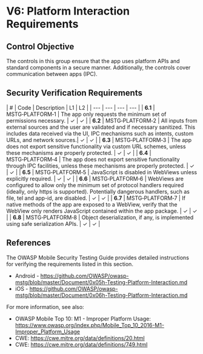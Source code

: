 # V6: Platform Interaction Requirements

## Control Objective

The controls in this group ensure that the app uses platform APIs and standard components in a secure manner. Additionally, the controls cover communication between apps (IPC).

## Security Verification Requirements

| # | Code | Description | L1 | L2 |
| --- | --- | --- | --- |
| **6.1** | MSTG‑PLATFORM‑1 | The app only requests the minimum set of permissions necessary. | ✓ | ✓ |
| **6.2** | MSTG‑PLATFORM‑2 | All inputs from external sources and the user are validated and if necessary sanitized. This includes data received via the UI, IPC mechanisms such as intents, custom URLs, and network sources.| ✓ | ✓ |
| **6.3** | MSTG‑PLATFORM‑3 | The app does not export sensitive functionality via custom URL schemes, unless these mechanisms are properly protected. | ✓ | ✓ |
| **6.4** | MSTG‑PLATFORM‑4 | The app does not export sensitive functionality through IPC facilities, unless these mechanisms are properly protected. | ✓ | ✓ |
| **6.5** | MSTG‑PLATFORM‑5 | JavaScript is disabled in WebViews unless explicitly required. | ✓ | ✓ |
| **6.6** | MSTG‑PLATFORM‑6 | WebViews are configured to allow only the minimum set of protocol handlers required (ideally, only https is supported). Potentially dangerous handlers, such as file, tel and app-id, are disabled. | ✓ | ✓ |
| **6.7** | MSTG‑PLATFORM‑7 | If native methods of the app are exposed to a WebView, verify that the WebView only renders JavaScript contained within the app package. | ✓ | ✓ |
| **6.8** | MSTG‑PLATFORM‑8 | Object deserialization, if any, is implemented using safe serialization APIs. | ✓ | ✓ |

## References

The OWASP Mobile Security Testing Guide provides detailed instructions for verifying the requirements listed in this section.

- Android - <https://github.com/OWASP/owasp-mstg/blob/master/Document/0x05h-Testing-Platform-Interaction.md>
- iOS - <https://github.com/OWASP/owasp-mstg/blob/master/Document/0x06h-Testing-Platform-Interaction.md>

For more information, see also:

- OWASP Mobile Top 10: M1 - Improper Platform Usage: <https://www.owasp.org/index.php/Mobile_Top_10_2016-M1-Improper_Platform_Usage>
- CWE: <https://cwe.mitre.org/data/definitions/20.html>
- CWE: <https://cwe.mitre.org/data/definitions/749.html>
